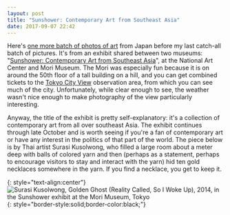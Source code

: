 ```yaml
---
layout: post
title: "Sunshower: Contemporary Art from Southeast Asia"
date: 2017-09-07 22:42
---
```

Here's [one more batch of photos of art](http://www.ics.uci.edu/~eppstein/pix/sunshower/) from Japan before my last catch-all batch of pictures. It's from an exhibit shared between two museums: "[Sunshower: Contemporary Art from Southeast Asia](http://www.nact.jp/english/exhibitions/2017/sunshower/)", at the National Art Center and Mori Museum. The Mori was especially fun because it is on around the 50th floor of a tall building on a hill, and you can get combined tickets to the [Tokyo City View](http://www.roppongihills.com/tcv/en/about/index.html) observation area, from which you can see much of the city. Unfortunately, while clear enough to see, the weather wasn't nice enough to make photography of the view particularly interesting.

Anyway, the title of the exhibit is pretty self-explanatory: it's a collection of contemporary art from all over southeast Asia. The exhibit continues through late October and is worth seeing if you're a fan of contemporary art or have any interest in the politics of that part of the world. The piece below is by Thai artist Surasi Kusolwong, who filled a large room about a meter deep with balls of colored yarn and then (perhaps as a statement, perhaps to encourage visitors to stay and interact with the yarn) hid ten gold necklaces somewhere in the yarn. If you find a necklace, you get to keep it.

{: style="text-align:center"}
![Surasi Kusolwong, Golden Ghost (Reality Called, So I Woke Up), 2014, in the Sunshower exhibit at the Mori Museum, Tokyo](http://www.ics.uci.edu/~eppstein/pix/sunshower/SurasiKusolwongGoldenGhost1-m.jpg){: style="border-style:solid;border-color:black;"}